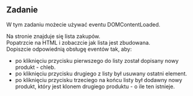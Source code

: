 Zadanie
---

W tym zadaniu możecie używać eventu DOMContentLoaded.

Na stronie znajduje się lista zakupów.   
Popatrzcie na HTML i zobaczcie jak lista jest zbudowana.   
Dopiszcie odpowiednią obsługę eventów tak, aby:
- po kliknięciu przycisku pierwszego do listy został dopisany nowy produkt - chleb.
- po kliknięciu przycisku drugiego z listy był usuwany ostatni element.
- po kliknięciu przycisku trzeciego na końcu listy był dodawny nowy produkt, który jest klonem drugiego produktu - o ile ten istnieje.